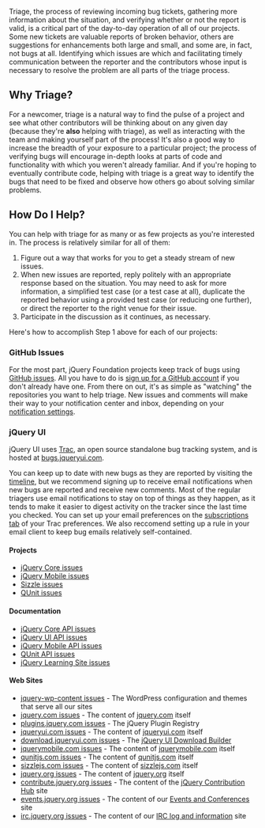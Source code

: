 <script>{
	"title": "Bug Triage"
}</script>

Triage, the process of reviewing incoming bug tickets, gathering more
information about the situation, and verifying whether or not the report is
valid, is a critical part of the day-to-day operation of all of our projects.
Some new tickets are valuable reports of broken behavior, others are
suggestions for enhancements both large and small, and some are, in fact, not
bugs at all. Identifying which issues are which and facilitating timely
communication between the reporter and the contributors whose input is
necessary to resolve the problem are all parts of the triage process.

## Why Triage?

For a newcomer, triage is a natural way to find the pulse of a
project and see what other contributors will be thinking about on any given day
(because they're **also** helping with triage), as well as interacting with the
team and making yourself part of the process! It's also a good way to increase
the breadth of your exposure to a particular project; the process of
verifying bugs will encourage in-depth looks at parts of code and
functionality with which you weren't already familiar. And if you're hoping to
eventually contribute code, helping with triage is a great way to identify the
bugs that need to be fixed and observe how others go about solving similar
problems.

## How Do I Help?

You can help with triage for as many or as few projects as you're interested in. The process
is relatively similar for all of them:

1. Figure out a way that works for you to get a steady stream of new issues.
2. When new issues are reported, reply politely with an appropriate response
based on the situation. You may need to ask for more information, a simplified
test case (or a test case at all), duplicate the reported behavior using a
provided test case (or reducing one further), or direct the reporter to the
right venue for their issue.
3. Participate in the discussion as it continues, as necessary.

Here's how to accomplish Step 1 above for each of our projects:

### GitHub Issues

For the most part, jQuery Foundation projects keep track of bugs using [GitHub
issues](https://github.com/features/projects/issues). All you have to do is
[sign up for a GitHub account](https://github.com/signup/free) if you don't already have one. From there on
out, it's as simple as "watching" the repositories you want to help triage. New
issues and comments will make their way to your notification center and inbox,
depending on your [notification settings](https://github.com/settings/notifications).

### jQuery UI

jQuery UI uses [Trac](http://trac.edgewall.org/), an open source standalone bug tracking system, and is hosted at [bugs.jqueryui.com](http://bugs.jqueryui.com).

You can keep up to date with new bugs as they are reported by visiting the
[timeline](http://bugs.jqueryui.com/timeline), but we recommend
signing up to receive email notifications when new bugs are reported and
receive new comments.  Most of the regular triagers use email notifications
to stay on top of things as they happen, as it tends to make it easier to
digest activity on the tracker since the last time you checked.  You can set up
your email preferences on the [subscriptions
tab](http://bugs.jqueryui.com/prefs/subscriptions) of your Trac preferences. We
also reccomend setting up a rule in your email client to keep bug emails
relatively self-contained.

#### Projects

* [jQuery Core issues](https://github.com/jquery/jquery/issues)
* [jQuery Mobile issues](https://github.com/jquery/jquery-mobile/issues)
* [Sizzle issues](https://github.com/jquery/sizzle/issues)
* [QUnit issues](https://github.com/jquery/qunit/issues)

#### Documentation

* [jQuery Core API issues](https://github.com/jquery/api.jquery.com/issues)
* [jQuery UI API issues](https://github.com/jquery/api.jqueryui.com/issues)
* [jQuery Mobile API issues](https://github.com/jquery/api.jquerymobile.com/issues)
* [QUnit API issues](https://github.com/jquery/api.qunitjs.com/issues)
* [jQuery Learning Site issues](https://github.com/jquery/learn.jquery.com/issues)

#### Web Sites

* [jquery-wp-content issues](https://github.com/jquery/jquery-wp-content/issues) - The WordPress configuration and themes that serve all our sites
* [jquery.com issues](https://github.com/jquery/jquery.com/issues) - The content of [jquery.com](http://jquery.com) itself
* [plugins.jquery.com issues](https://github.com/jquery/plugins.jquery.com/issues) - The jQuery Plugin Registry
* [jqueryui.com issues](https://github.com/jquery/jqueryui.com/issues) - The content of [jqueryui.com](http://jqueryui.com) itself
* [download.jqueryui.com issues](https://github.com/jquery/download.jqueryui.com/issues) - The [jQuery UI Download Builder](http://download.jqueryui.com)
* [jquerymobile.com issues](https://github.com/jquery/jquerymobile.com/issues) - The content of [jquerymobile.com](http://jquerymobile.com) itself
* [qunitjs.com issues](https://github.com/jquery/qunitjs.com/issues) - The content of [qunitjs.com](http://qunitjs.com) itself
* [sizzlejs.com issues](https://github.com/jquery/sizzle/issues) - The content of [sizzlejs.com](http://sizzlejs.com) itself
* [jquery.org issues](https://github.com/jquery/jquery.org/issues) - The content of [jquery.org](http://jquery.org) itself
* [contribute.jquery.org issues](https://github.com/jquery/contribute.jquery.org/issues) - The content of the [jQuery Contribution Hub](http://contribute.jquery.org) site
* [events.jquery.org issues](https://github.com/jquery/jquery.org/issues) - The content of our [Events and Conferences](http://events.jquery.org) site
* [irc.jquery.org issues](https://github.com/jquery/irc.jquery.org/issues) - The content of our [IRC log and information](http://irc.jquery.org) site
